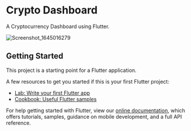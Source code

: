 # Crypto Dashboard

A Cryptocurrency Dashboard using Flutter.

![Screenshot_1645016279](https://user-images.githubusercontent.com/38663450/154895191-3c6dc9c1-d74b-4744-ae6b-f22ed9044ef9.png)

## Getting Started

This project is a starting point for a Flutter application.

A few resources to get you started if this is your first Flutter project:

- [Lab: Write your first Flutter app](https://flutter.dev/docs/get-started/codelab)
- [Cookbook: Useful Flutter samples](https://flutter.dev/docs/cookbook)

For help getting started with Flutter, view our
[online documentation](https://flutter.dev/docs), which offers tutorials,
samples, guidance on mobile development, and a full API reference.
